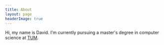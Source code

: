 ```yaml
---
title: About
layout: page
headerImage: true
---
```


<!-- 
Read more: https://html.com/tags/comment-tag/#ixzz58Mbwe05R
<p align="center">
  <img src="http://www.text2image.com/user_images/text2image_Z21925_20180222_034210.jpg">
</p>
Currently I'm exploring the world of security engineering with a special interest in adversarial machine learning.
-->

Hi, my name is David. I'm currently pursuing a master's degree in computer science at [TUM](https://www.tum.de/nc/en/homepage/). 

<!-- 
I'm most interested in the process of converting ideas into deployable software. Find out what I'm up to by taking a look at my [blog](http://davidglavas.me/blog/) or [GitHub](https://github.com/davidglavas) page.

In my spare time I enjoy delving into unfamiliar topics. I feel an unreasonable amount of joy while using tools in unconventional, yet effective ways for problems they weren't designed for---I once used a lighter to open a bottle of coke. Apart from coding I sleep, read, or spend time with friends.
-->
